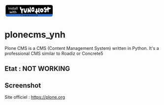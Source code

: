 [![Install PloneCMS with YunoHost](https://github.com/ABLD/install-app/blob/master/install-with-yunohost-community.png)](https://install-app.yunohost.org/?app=plonecms)

# plonecms_ynh
Plone CMS is a CMS (Content Management System) written in Python. It's a professional CMS similar to Roadiz or Concrete5
<br> 

## Etat : NOT WORKING 
## Screenshot


Site officiel : https://plone.org
